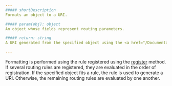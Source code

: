 ```yaml
---
##### shortDescription
Formats an object to a URI.

##### param(obj): object
An object whose fields represent routing parameters.

##### return: string
A URI generated from the specified object using the <a href="/Documentation/16_1/Guide/SPA_Framework/Navigation_and_Routing/#Declare_a_Routing">registered routing rules</a>.

---
```

Formatting is performed using the rule registered using the [register](/api-reference/40%20SPA%20Framework/Router/3%20Methods/register(pattern_defaults_constraints).md '/Documentation/ApiReference/SPA_Framework/Router/Methods/#registerpattern_defaults_constraints') method. If several routing rules are registered, they are evaluated in the order of registration. If the specified object fits a rule, the rule is used to generate a URI. Otherwise, the remaining routing rules are evaluated by one another.